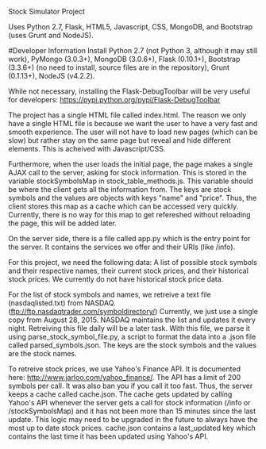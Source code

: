 Stock Simulator Project

Uses Python 2.7, Flask, HTML5, Javascript, CSS, MongoDB, and Bootstrap (uses Grunt and NodeJS).


#Developer Information
Install Python 2.7 (not Python 3, although it may still work), PyMongo (3.0.3+), MongoDB (3.0.6+), Flask (0.10.1+), Bootstrap (3.3.6+) (no need to install, source files are in the repository), Grunt (0.1.13+), NodeJS (v4.2.2). 

While not necessary, installing the Flask-DebugToolbar will be very useful for developers: https://pypi.python.org/pypi/Flask-DebugToolbar

The project has a single HTML file called index.html. The reason we only have a single HTML file is because we want the user to have a very fast and smooth experience. The user will not have to load new pages (which can be slow) but rather stay on the same page but reveal and hide different elements. This is acheived with Javascript/CSS.



Furthermore, when the user loads the initial page, the page makes a single AJAX call to the server, asking for stock information. This is stored in the variable stockSymbolsMap in stock_table_methods.js. This variable should be where the client gets all the information from. The keys are stock symbols and the values are objects with keys "name" and "price". Thus, the client stores this map as a cache which can be accessed very quickly. Currently, there is no way for this map to get refereshed without reloading the page, this will be added later.

On the server side, there is a file called app.py which is the entry point for the server. It contains the services we offer and their URIs (like /info).

For this project, we need the following data: A list of possible stock symbols and their respective names, their current stock prices, and their historical stock prices. We currently do not have historical stock price data.

For the list of stock symbols and names, we retreive a text file (nasdaqlisted.txt) from NASDAQ. (ftp://ftp.nasdaqtrader.com/symboldirectory/) Currently, we just use a single copy from August 28, 2015. NASDAQ maintains the list and updates it every night. Retreiving this file daily will be a later task. With this file, we parse it using parse_stock_symbol_file.py, a script to format the data into a .json file called parsed_symbols.json. The keys are the stock symbols and the values are the stock names.

To retreive stock prices, we use Yahoo's Finance API. It is documented here: http://www.jarloo.com/yahoo_finance/. The API has a limit of 200 symbols per call. It was also ban you if you call it too fast. Thus, the server keeps a cache called cache.json. The cache gets updated by calling Yahoo's API whenever the server gets a call for stock information (/info or /stockSymbolsMap) and it has not been more than 15 minutes since the last update. This logic may need to be upgraded in the future to always have the most up to date stock prices. cache.json contains a last_updated key which contains the last time it has been updated using Yahoo's API.

